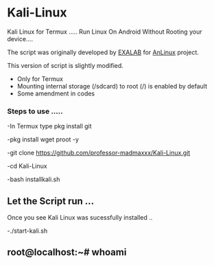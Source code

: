 # Kali-Linux
Kali Linux for Termux .....
Run Linux On Android Without Rooting your device....

The script was originally developed by <a href="https://github.com/EXALAB">EXALAB</a> for <a href="https://github.com/EXALAB/AnLinux-App">AnLinux</a> project.</br>

This version of script is slightly modified.</br>
- Only for Termux 
- Mounting internal storage (/sdcard) to root (/) is enabled by default
- Some amendment in codes 

### Steps to use .....

-In Termux type pkg install git 

-pkg install wget proot -y

-git clone https://github.com/professor-madmaxxx/Kali-Linux.git

-cd Kali-Linux

-bash installkali.sh

## Let the Script run ...

Once you see Kali Linux was sucessfully installed ..

-./start-kali.sh

## root@localhost:~# whoami
